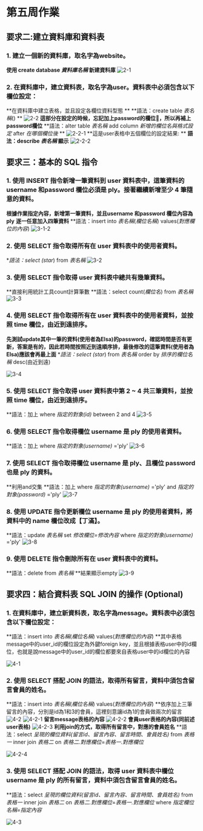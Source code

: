 # 第五周作業 

## 要求二:建立資料庫和資料表

### 1. 建立一個新的資料庫，取名字為website。

**使用 create database *資料庫名稱* 新建資料庫**
![2-1](https://user-images.githubusercontent.com/76685877/112131682-c6eb4f80-8c04-11eb-8f74-b7d00c35290f.png)

 
### 2. 在資料庫中，建立資料表，取名字為user。資料表中必須包含以下欄位設定：

**在資料庫中建立表格，並且設定各欄位資料型態 **
**語法：create table *表名稱*() **
![2-2](https://user-images.githubusercontent.com/76685877/112131686-c783e600-8c04-11eb-8bac-5a77ec1db9ad.png)
**這部分在設定的時候，忘記加上password的欄位:hear_no_evil:，所以再補上password欄位**
**語法：alter table *表名稱* add column *新增的欄位名與格式設定* after *在哪個欄位後* **
![2-2-1](https://user-images.githubusercontent.com/76685877/112131687-c81c7c80-8c04-11eb-819a-909fce62d509.png)
**這是user表格中五個欄位的設定結果: **
**語法：describe *表名稱* 顯示**
![2-2-2](https://user-images.githubusercontent.com/76685877/112131689-c8b51300-8c04-11eb-83a5-24c26b5e1455.png)


 
 
 ## 要求三：基本的 SQL 指令


### 1. 使用 INSERT 指令新增一筆資料到 user 資料表中，這筆資料的 username 和password 欄位必須是 ply。接著繼續新增至少 4 筆隨意的資料。
**根據作業指定內容，新增第一筆資料，並且username 和password 欄位內容為 ply**
**逐一任意加入四筆資料**
**語法：insert into *表名稱*(*欄位名稱*) values(*對應欄位的內容*)
![3-1-2](https://user-images.githubusercontent.com/76685877/112131697-c9e64000-8c04-11eb-9c38-0a1a49cfa309.png)

 
 
 
### 2. 使用 SELECT 指令取得所有在 user 資料表中的使用者資料。
**語法：select (star*) from *表名稱*
![3-2](https://user-images.githubusercontent.com/76685877/112131698-ca7ed680-8c04-11eb-87b7-50408db1db3a.png)

 
### 3. 使用 SELECT 指令取得 user 資料表中總共有幾筆資料。
**直接利用統計工具count計算筆數
**語法：select count(*欄位名*) from *表名稱*
![3-3](https://user-images.githubusercontent.com/76685877/112131700-cb176d00-8c04-11eb-9abe-2a15253855da.png)

 
### 4. 使用 SELECT 指令取得所有在 user 資料表中的使用者資料，並按照 time 欄位，由近到遠排序。
**先測試update其中一筆的資料(使用者為Elsa)的password，確認時間是否有更新，答案是有的，因此若時間按照近到遠順序排，最後修改的這筆資料(使用者為Elsa)應該會再最上面**
**語法：select (star*) from *表名稱* order by *排序的欄位名稱* desc(由近到遠)

![3-4](https://user-images.githubusercontent.com/76685877/112131701-cb176d00-8c04-11eb-8453-9f4cbe7a4b66.png)

 
### 5. 使用 SELECT 指令取得 user 資料表中第 2 ~ 4 共三筆資料，並按照 time 欄位，由近到遠排序。
**語法：加上 where *指定的對象(id)* between 2 and 4 
![3-5](https://user-images.githubusercontent.com/76685877/112131703-cbb00380-8c04-11eb-919e-ff52f7df2b34.png)

 
### 6. 使用 SELECT 指令取得欄位 username 是 ply 的使用者資料。
**語法：加上 where *指定的對象(username)* ='ply'
![3-6](https://user-images.githubusercontent.com/76685877/112131704-cbb00380-8c04-11eb-8885-cbfe8742bc4b.png)

 
### 7. 使用 SELECT 指令取得欄位 username 是 ply、且欄位 password 也是 ply 的資料。
**利用and交集
**語法：加上 where *指定的對象(username)* ='ply' and *指定的對象(password)* ='ply'
![3-7](https://user-images.githubusercontent.com/76685877/112131708-cc489a00-8c04-11eb-9e6f-acf6444e925d.png)

 
### 8. 使用 UPDATE 指令更新欄位 username 是 ply 的使用者資料，將資料中的 name 欄位改成【丁滿】。
**語法：update *表名稱* set *修改欄位=修改內容* where *指定的對象(username)* ='ply' 
![3-8](https://user-images.githubusercontent.com/76685877/112131711-cc489a00-8c04-11eb-8f3b-7e3373691d45.png)


### 9. 使用 DELETE 指令刪除所有在 user 資料表中的資料。
**語法：delete from *表名稱*
**結果顯示empty
![3-9](https://user-images.githubusercontent.com/76685877/112131712-cce13080-8c04-11eb-8e49-c7381412e26c.png)



 ## 要求四：結合資料表 SQL JOIN 的操作 (Optional)

 
### 1. 在資料庫中，建立新資料表，取名字為message。資料表中必須包含以下欄位設定：
**語法：insert into *表名稱*(*欄位名稱*) values(*對應欄位的內容*)
**其中表格message中的user_id的欄位設定為外鍵foreign key，並且根據表格user中的id欄位，也就是說message中的user_id的欄位都要來自表格user中的id欄位的內容

![4-1](https://user-images.githubusercontent.com/76685877/112131715-cce13080-8c04-11eb-8f3f-0756bcc2ab93.png)

 

### 2. 使用 SELECT 搭配 JOIN 的語法，取得所有留言，資料中須包含留言會員的姓名。
**語法：insert into *表名稱*(*欄位名稱*) values(*對應欄位的內容*)
**依序加上三筆留言的內容，分別是id為1和3的會員，這裡刻意讓id為1的會員做兩次的留言
![4-2](https://user-images.githubusercontent.com/76685877/112131716-cd79c700-8c04-11eb-9599-098a16e29778.png)
![4-2-1](https://user-images.githubusercontent.com/76685877/112131718-cd79c700-8c04-11eb-9bac-189a420f504c.png)
**留言message表格的內容**
![4-2-2](https://user-images.githubusercontent.com/76685877/112131719-ce125d80-8c04-11eb-849d-8d0f3fc6c77a.png)
**會員user表格的內容(同前述user表格)**
![4-2-3](https://user-images.githubusercontent.com/76685877/112131720-ce125d80-8c04-11eb-877e-e0365cf4774d.png)
**利用join的方式，取得所有留言中，對應的會員姓名**
**語法：select *呈現的欄位資料(留言id、留言內容、留言時間、會員姓名)* from *表格一* inner join *表格二* on *表格二.對應欄位*=*表格一.對應欄位*

![4-2-4](https://user-images.githubusercontent.com/76685877/112131722-ceaaf400-8c04-11eb-8ba1-d8a72336fb85.png)

 
 
### 3. 使用 SELECT 搭配 JOIN 的語法，取得 user 資料表中欄位 username 是 ply 的所有留言，資料中須包含留言會員的姓名。
**語法：select *呈現的欄位資料(留言id、留言內容、留言時間、會員姓名)* from *表格一* inner join *表格二* on *表格二.對應欄位*=*表格一.對應欄位* where *指定欄位名稱=指定內容*

![4-3](https://user-images.githubusercontent.com/76685877/112131723-cf438a80-8c04-11eb-8552-9c037285f6d2.png)
 

